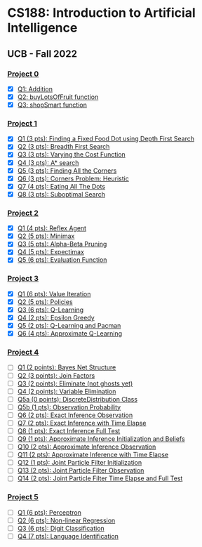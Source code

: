 # CS188: Introduction to Artificial Intelligence

## UCB - Fall 2022

### [Project 0](https://inst.eecs.berkeley.edu/~cs188/fa22/projects/proj0/)

- [x] [Q1: Addition](https://inst.eecs.berkeley.edu/~cs188/fa22/projects/proj0/#q1-addition)
- [x] [Q2: buyLotsOfFruit function](https://inst.eecs.berkeley.edu/~cs188/fa22/projects/proj0/#q2-buylotsoffruit-function)
- [x] [Q3: shopSmart function](https://inst.eecs.berkeley.edu/~cs188/fa22/projects/proj0/#q3-shopsmart-function)

### [Project 1](https://en.wikipedia.org/wiki/Main_Page)

- [x] [Q1 (3 pts): Finding a Fixed Food Dot using Depth First Search](https://inst.eecs.berkeley.edu/~cs188/fa22/projects/proj1/#q1-3-pts-finding-a-fixed-food-dot-using-depth-first-search)
- [x] [Q2 (3 pts): Breadth First Search](https://inst.eecs.berkeley.edu/~cs188/fa22/projects/proj1/#q2-3-pts-breadth-first-search)
- [x] [Q3 (3 pts): Varying the Cost Function](https://inst.eecs.berkeley.edu/~cs188/fa22/projects/proj1/#q3-3-pts-varying-the-cost-function)
- [x] [Q4 (3 pts): A\* search](https://inst.eecs.berkeley.edu/~cs188/fa22/projects/proj1/#q4-3-pts-a-search)
- [x] [Q5 (3 pts): Finding All the Corners](https://inst.eecs.berkeley.edu/~cs188/fa22/projects/proj1/#q5-3-pts-finding-all-the-corners)
- [x] [Q6 (3 pts): Corners Problem: Heuristic](https://inst.eecs.berkeley.edu/~cs188/fa22/projects/proj1/#q6-3-pts-corners-problem-heuristic)
- [x] [Q7 (4 pts): Eating All The Dots](https://inst.eecs.berkeley.edu/~cs188/fa22/projects/proj1/#q7-4-pts-eating-all-the-dots)
- [x] [Q8 (3 pts): Suboptimal Search](https://inst.eecs.berkeley.edu/~cs188/fa22/projects/proj1/#q8-3-pts-suboptimal-search)

### [Project 2](https://inst.eecs.berkeley.edu/~cs188/fa22/projects/proj2/)

- [x] [Q1 (4 pts): Reflex Agent](https://inst.eecs.berkeley.edu/~cs188/fa22/projects/proj2/#q1-4-pts-reflex-agent)
- [x] [Q2 (5 pts): Minimax](https://inst.eecs.berkeley.edu/~cs188/fa22/projects/proj2/#q2-5-pts-minimax)
- [x] [Q3 (5 pts): Alpha-Beta Pruning](https://inst.eecs.berkeley.edu/~cs188/fa22/projects/proj2/#q3-5-pts-alpha-beta-pruning)
- [x] [Q4 (5 pts): Expectimax](https://inst.eecs.berkeley.edu/~cs188/fa22/projects/proj2/#q4-5-pts-expectimax)
- [x] [Q5 (6 pts): Evaluation Function](https://inst.eecs.berkeley.edu/~cs188/fa22/projects/proj2/#q5-6-pts-evaluation-function)

### [Project 3](https://inst.eecs.berkeley.edu/~cs188/fa22/projects/proj3/)

- [x] [Q1 (6 pts): Value Iteration](https://inst.eecs.berkeley.edu/~cs188/fa22/projects/proj3/#question-1-6-points-value-iteration)
- [x] [Q2 (5 pts): Policies](https://inst.eecs.berkeley.edu/~cs188/fa22/projects/proj3/#question-2-5-points-policies)
- [x] [Q3 (6 pts): Q-Learning](https://inst.eecs.berkeley.edu/~cs188/fa22/projects/proj3/#question-3-6-points-q-learning)
- [x] [Q4 (2 pts): Epsilon Greedy](https://inst.eecs.berkeley.edu/~cs188/fa22/projects/proj3/#question-4-2-points-epsilon-greedy)
- [x] [Q5 (2 pts): Q-Learning and Pacman](https://inst.eecs.berkeley.edu/~cs188/fa22/projects/proj3/#question-5-2-point-q-learning-and-pacman)
- [x] [Q6 (4 pts): Approximate Q-Learning](https://inst.eecs.berkeley.edu/~cs188/fa22/projects/proj3/#question-6-4-points-approximate-q-learning)

### [Project 4](https://inst.eecs.berkeley.edu/~cs188/fa22/projects/proj4/)

- [ ] [Q1 (2 points): Bayes Net Structure](https://inst.eecs.berkeley.edu/~cs188/fa22/projects/proj4/#question-1-2-points-bayes-net-structure)
- [ ] [Q2 (3 points): Join Factors](https://inst.eecs.berkeley.edu/~cs188/fa22/projects/proj4/#question-2-3-points-join-factors)
- [ ] [Q3 (2 points): Eliminate (not ghosts yet)](https://inst.eecs.berkeley.edu/~cs188/fa22/projects/proj4/#question-3-2-points-eliminate-not-ghosts-yet)
- [ ] [Q4 (2 points): Variable Elimination](https://inst.eecs.berkeley.edu/~cs188/fa22/projects/proj4/#question-4-2-points-variable-elimination)
- [ ] [Q5a (0 points): DiscreteDistribution Class](https://inst.eecs.berkeley.edu/~cs188/fa22/projects/proj4/#question-5a-0-points-discretedistribution-class)
- [ ] [Q5b (1 pts): Observation Probability](https://inst.eecs.berkeley.edu/~cs188/fa22/projects/proj4/#question-5b-1-point-observation-probability)
- [ ] [Q6 (2 pts): Exact Inference Observation](https://inst.eecs.berkeley.edu/~cs188/fa22/projects/proj4/#question-6-2-points-exact-inference-observation)
- [ ] [Q7 (2 pts): Exact Inference with Time Elapse](https://inst.eecs.berkeley.edu/~cs188/fa22/projects/proj4/#question-7-2-points-exact-inference-with-time-elapse)
- [ ] [Q8 (1 pts): Exact Inference Full Test](https://inst.eecs.berkeley.edu/~cs188/fa22/projects/proj4/#question-8-1-point-exact-inference-full-test)
- [ ] [Q9 (1 pts): Approximate Inference Initialization and Beliefs](https://inst.eecs.berkeley.edu/~cs188/fa22/projects/proj4/#question-9-1-point-approximate-inference-initialization-and-beliefs)
- [ ] [Q10 (2 pts): Approximate Inference Observation](https://inst.eecs.berkeley.edu/~cs188/fa22/projects/proj4/#question-10-2-points-approximate-inference-observation)
- [ ] [Q11 (2 pts): Approximate Inference with Time Elapse](https://inst.eecs.berkeley.edu/~cs188/fa22/projects/proj4/#question-11-2-points-approximate-inference-with-time-elapse)
- [ ] [Q12 (1 pts): Joint Particle Filter Initialization](https://inst.eecs.berkeley.edu/~cs188/fa22/projects/proj4/#question-12-1-point-joint-particle-filter-initialization)
- [ ] [Q13 (2 pts): Joint Particle Filter Observation](https://inst.eecs.berkeley.edu/~cs188/fa22/projects/proj4/#question-13-2-points-joint-particle-filter-observation)
- [ ] [Q14 (2 pts): Joint Particle Filter Time Elapse and Full Test](https://inst.eecs.berkeley.edu/~cs188/fa22/projects/proj4/#question-14-2-points-joint-particle-filter-time-elapse-and-full-test)

### [Project 5](https://inst.eecs.berkeley.edu/~cs188/fa22/projects/proj5/)

- [ ] [Q1 (6 pts): Perceptron](https://inst.eecs.berkeley.edu/~cs188/fa22/projects/proj5/#question-1-6-points-perceptron)
- [ ] [Q2 (6 pts): Non-linear Regression](https://inst.eecs.berkeley.edu/~cs188/fa22/projects/proj5/#question-2-6-points-non-linear-regression)
- [ ] [Q3 (6 pts): Digit Classification](https://inst.eecs.berkeley.edu/~cs188/fa22/projects/proj5/#question-3-6-points-digit-classification)
- [ ] [Q4 (7 pts): Language Identification](https://inst.eecs.berkeley.edu/~cs188/fa22/projects/proj5/#question-4-7-points-language-identification)

